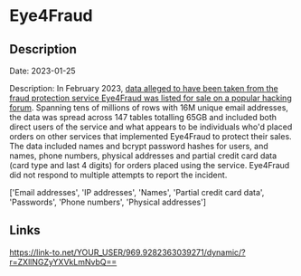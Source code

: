# Eye4Fraud

## Description

Date: 2023-01-25

Description:
In February 2023, <a href="https://twitter.com/FalconFeedsio/status/1622838659689988098" target="_blank" rel="noopener">data alleged to have been taken from the fraud protection service Eye4Fraud was listed for sale on a popular hacking forum</a>. Spanning tens of millions of rows with 16M unique email addresses, the data was spread across 147 tables totalling 65GB and included both direct users of the service and what appears to be individuals who'd placed orders on other services that implemented Eye4Fraud to protect their sales. The data included names and bcrypt password hashes for users, and names, phone numbers, physical addresses and partial credit card data (card type and last 4 digits) for orders placed using the service. Eye4Fraud did not respond to multiple attempts to report the incident.


['Email addresses', 'IP addresses', 'Names', 'Partial credit card data', 'Passwords', 'Phone numbers', 'Physical addresses']

## Links

https://link-to.net/YOUR_USER/969.9282363039271/dynamic/?r=ZXllNGZyYXVkLmNvbQ==
